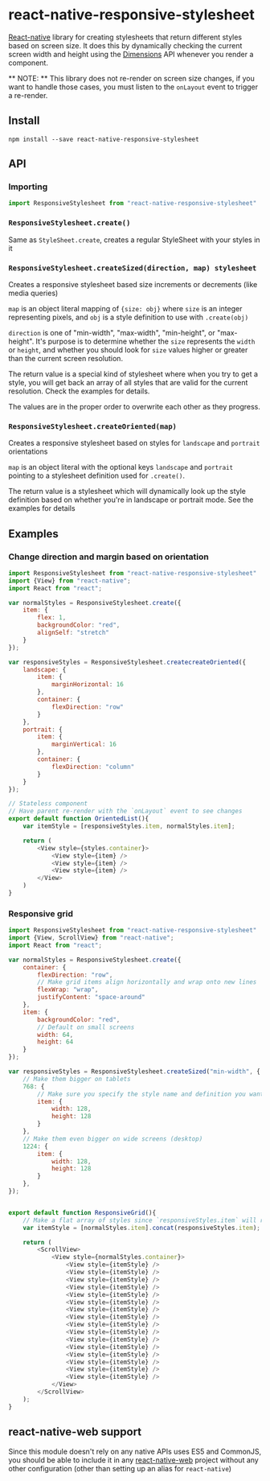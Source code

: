 # react-native-responsive-stylesheet
[React-native](https://facebook.github.io/react-native/) library for creating stylesheets that return different styles based on screen size.
It does this by dynamically checking the current screen width and height using the [Dimensions](https://facebook.github.io/react-native/docs/dimensions.html) API whenever you render a component.

** NOTE: ** This library does not re-render on screen size changes, if you want to handle those cases, you must listen to the `onLayout` event to trigger a re-render.

## Install

`npm install --save react-native-responsive-stylesheet`

## API

### Importing

```javascript
import ResponsiveStylesheet from "react-native-responsive-stylesheet"
```

### `ResponsiveStylesheet.create()`

Same as `StyleSheet.create`, creates a regular StyleSheet with your styles in it

### `ResponsiveStylesheet.createSized(direction, map) stylesheet`

Creates a responsive stylesheet based size increments or decrements (like media queries)

`map` is an object literal mapping of `{size: obj}` where `size` is an integer representing pixels, and `obj` is a style definition to use with `.create(obj)`

`direction` is one of "min-width", "max-width", "min-height", or "max-height". It's purpose is to determine whether the `size` represents the `width` or `height`, and whether you should look for `size` values higher or greater than the current screen resolution.

The return value is a special kind of stylesheet where when you try to get a style, you will get back an array of all styles that are valid for the current resolution. Check the examples for details.

The values are in the proper order to overwrite each other as they progress.

### `ResponsiveStylesheet.createOriented(map)`

Creates a responsive stylesheet based on styles for `landscape` and `portrait` orientations

`map` is an object literal with the optional keys `landscape` and `portrait` pointing to a stylesheet definition used for `.create()`.

The return value is a stylesheet which will dynamically look up the style definition based on whether you're in landscape or portrait mode. See the examples for details

## Examples

### Change direction and margin based on orientation

```javascript
import ResponsiveStylesheet from "react-native-responsive-stylesheet"
import {View} from "react-native";
import React from "react";

var normalStyles = ResponsiveStylesheet.create({
	item: {
		flex: 1,
		backgroundColor: "red",
		alignSelf: "stretch"
	}
});

var responsiveStyles = ResponsiveStylesheet.createcreateOriented({
	landscape: {
		item: {
			marginHorizontal: 16
		},
		container: {
			flexDirection: "row"
		}
	},
	portrait: {
		item: {
			marginVertical: 16
		},
		container: {
			flexDirection: "column"
		}
	}
});

// Stateless component
// Have parent re-render with the `onLayout` event to see changes
export default function OrientedList(){
	var itemStyle = [responsiveStyles.item, normalStyles.item];

	return (
		<View style={styles.container}>
			<View style={item} />
			<View style={item} />
			<View style={item} />
		</View>
	)
}
```

### Responsive grid

```javascript
import ResponsiveStylesheet from "react-native-responsive-stylesheet"
import {View, ScrollView} from "react-native";
import React from "react";

var normalStyles = ResponsiveStylesheet.create({
	container: {
		flexDirection: "row",
		// Make grid items align horizontally and wrap onto new lines
		flexWrap: "wrap",
		justifyContent: "space-around"
	},
	item: {
		backgroundColor: "red",
		// Default on small screens
		width: 64,
		height: 64
	}
});

var responsiveStyles = ResponsiveStylesheet.createSized("min-width", {
	// Make them bigger on tablets
	768: {
		// Make sure you specify the style name and definition you want
		item: {
			width: 128,
			height: 128
		}
	},
	// Make them even bigger on wide screens (desktop)
	1224: {
		item: {
			width: 128,
			height: 128
		}
	},
});


export default function ResponsiveGrid(){
	// Make a flat array of styles since `responsiveStyles.item` will return an array
	var itemStyle = [normalStyles.item].concat(responsiveStyles.item);

	return (
		<ScrollView>
			<View style={normalStyles.container}>
				<View style={itemStyle} />
				<View style={itemStyle} />
				<View style={itemStyle} />
				<View style={itemStyle} />
				<View style={itemStyle} />
				<View style={itemStyle} />
				<View style={itemStyle} />
				<View style={itemStyle} />
				<View style={itemStyle} />
				<View style={itemStyle} />
				<View style={itemStyle} />
				<View style={itemStyle} />
				<View style={itemStyle} />
				<View style={itemStyle} />
				<View style={itemStyle} />
				<View style={itemStyle} />
			</View>
		</ScrollView>
	);
}
```

## react-native-web support

Since this module doesn't rely on any native APIs uses ES5 and CommonJS, you should be able to include it in any [react-native-web](https://github.com/necolas/react-native-web) project without any other configuration (other than setting up an alias for `react-native`)
